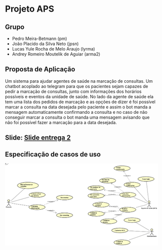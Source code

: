 # Projeto APS

## Grupo

- Pedro Meira-Betmann (pm)
- João Placido da Silva Neto (jpsn)
- Lucas Yule Rocha de Melo Araujo (lyrma)
- Andrey Romeiro Moutelik de Aguiar (arma2)

## Proposta de Aplicação

Um sistema para ajudar agentes de saúde na marcação de consultas. Um chatbot acoplado ao telegram para que os pacientes sejam capazes de pedir a marcação de consultas, junto com informações dos horários possíveis e eventos da unidade de saúde. No lado da agente de saúde ela tem uma lista dos pedidos de marcação e as opções de dizer é foi possível marcar a consulta na data desejada pelo paciente e assim o bot manda a mensagem automaticamente confirmando a consulta e no caso de não conseguir marcar a consulta o bot manda uma mensagem avisando que não foi possível fazer a marcação para a data desejada.

## Slide: [Slide entrega 2](https://docs.google.com/presentation/d/1rr6ktON3pIaor4Bdq6IipMGjfV5x37rnXnMhu0dCxTo/edit#slide=id.g1449ac61b45_0_438) <br>
## Especificação de casos de uso

![image](./assets/Screenshot_18.png)
